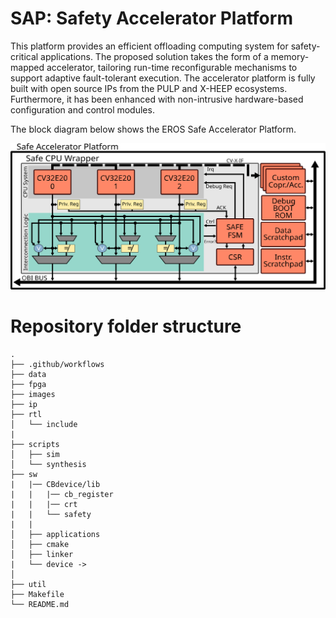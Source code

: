 # SAP: Safety Accelerator Platform

This platform provides an efficient offloading computing system for safety-critical applications. The proposed solution takes the form of a memory-mapped accelerator, tailoring run-time reconfigurable
mechanisms to support adaptive fault-tolerant execution. The accelerator platform is fully built with open source IPs from the PULP and X-HEEP ecosystems. Furthermore, it has been enhanced with non-intrusive hardware-based configuration and control modules.

The block diagram below shows the EROS Safe Accelerator Platform.


![](https://github.com/LuisDonatien/READEM_Template/blob/main/images/General_Platform.svg)

# Repository folder structure

    .
    ├── .github/workflows
    ├── data
    ├── fpga   
    ├── images    
    ├── ip
    ├── rtl
    │   └── include   
    |        
    ├── scripts
    │   ├── sim
    │   └── synthesis
    ├── sw
    |   |── CBdevice/lib
    |   |   |── cb_register
    |   |   |── crt
    |   |   └── safety
    |   |
    │   ├── applications
    │   ├── cmake
    │   ├── linker
    |   └── device ->
    │    
    ├── util
    ├── Makefile
    └── README.md
